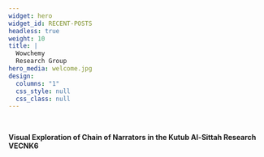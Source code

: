 ```yaml
---
widget: hero
widget_id: RECENT-POSTS
headless: true
weight: 10
title: |
  Wowchemy  
  Research Group
hero_media: welcome.jpg
design:
  columns: "1"
  css_style: null
  css_class: null
---
```

<br>

<!--StartFragment-->

**Visual Exploration of Chain of Narrators in the Kutub Al-Sittah Research VECNK6**

<!--EndFragment-->